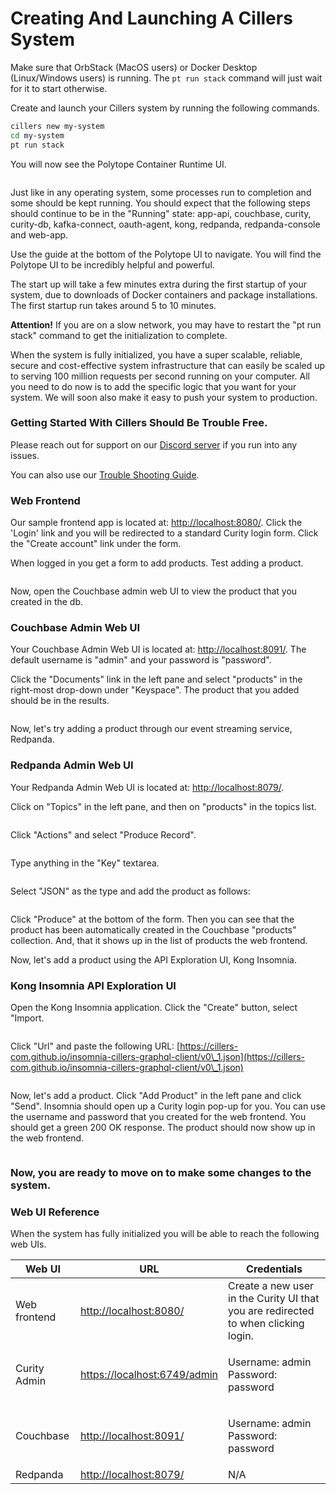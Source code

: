 # Creating And Launching A Cillers System

Make sure that OrbStack (MacOS users) or Docker Desktop (Linux/Windows users) is running. The `pt run stack` command will just wait for it to start otherwise.&#x20;

Create and launch your Cillers system by running the following commands.

```bash
cillers new my-system
cd my-system
pt run stack
```

You will now see the Polytope Container Runtime UI.

<figure><img src="../.gitbook/assets/image (10).png" alt=""><figcaption></figcaption></figure>

Just like in any operating system, some processes run to completion and some should be kept running. You should expect that the following steps should continue to be in the "Running" state: app-api, couchbase, curity, curity-db, kafka-connect, oauth-agent, kong, redpanda, redpanda-console and web-app.&#x20;

Use the guide at the bottom of the Polytope UI to navigate. You will find the Polytope UI to be incredibly helpful and powerful.&#x20;

The start up will take a few minutes extra during the first startup of your system, due to downloads of Docker containers and package installations. The first startup run takes around 5 to 10 minutes.&#x20;

**Attention!** If you are on a slow network, you may have to restart the "pt run stack" command to get the initialization to complete.&#x20;

When the system is fully initialized, you have a super scalable, reliable, secure and cost-effective system infrastructure that can easily be scaled up to serving 100 million requests per second running on your computer. All you need to do now is to add the specific logic that you want for your system. We will soon also make it easy to push your system to production.&#x20;

### Getting Started With Cillers Should Be Trouble Free.

Please reach out for support on our [Discord server](https://discord.gg/awFYddKwCw) if you run into any issues.&#x20;

You can also use our [Trouble Shooting Guide](trouble-shooting.md).&#x20;

### Web Frontend

Our sample frontend app is located at: [http://localhost:8080/](http://localhost:8080/). Click the 'Login' link and you will be redirected to a standard Curity login form. Click the "Create account" link under the form.&#x20;

When logged in you get a form to add products. Test adding a product.&#x20;

<figure><img src="../.gitbook/assets/image (4) (1).png" alt=""><figcaption></figcaption></figure>

Now, open the Couchbase admin web UI to view the product that you created in the db.&#x20;

### Couchbase Admin Web UI

Your Couchbase Admin Web UI is located at: [http://localhost:8091/](http://localhost:8091/). The default username is "admin" and your password is "password".&#x20;

Click the "Documents" link in the left pane and select "products" in the right-most drop-down under "Keyspace". The product that you added should be in the results.&#x20;

<figure><img src="../.gitbook/assets/image (3) (1).png" alt=""><figcaption></figcaption></figure>

Now, let's try adding a product through our event streaming service, Redpanda.&#x20;

### Redpanda Admin Web UI

Your Redpanda Admin Web UI is located at: [http://localhost:8079/](http://localhost:8079/).&#x20;

Click on "Topics" in the left pane, and then on "products" in the topics list.&#x20;

<figure><img src="../.gitbook/assets/image (5) (1).png" alt=""><figcaption></figcaption></figure>

Click "Actions" and select "Produce Record".&#x20;

<figure><img src="../.gitbook/assets/image (6) (1).png" alt=""><figcaption></figcaption></figure>

Type anything in the "Key" textarea.&#x20;

<figure><img src="../.gitbook/assets/image (8).png" alt=""><figcaption></figcaption></figure>

Select "JSON" as the type and add the product as follows:

<figure><img src="../.gitbook/assets/image (9).png" alt=""><figcaption></figcaption></figure>

Click "Produce" at the bottom of the form. Then you can see that the product has been automatically created in the Couchbase "products" collection. And, that it shows up in the list of products the web frontend.&#x20;

Now, let's add a product using the API Exploration UI, Kong Insomnia.&#x20;

### Kong Insomnia API Exploration UI

Open the Kong Insomnia application. Click the "Create" button, select "Import.&#x20;

<figure><img src="../.gitbook/assets/image (7).png" alt=""><figcaption></figcaption></figure>

Click "Url" and paste the following URL: [https://cillers-com.github.io/insomnia-cillers-graphql-client/v0\_1.json](https://cillers-com.github.io/insomnia-cillers-graphql-client/v0\_1.json)

<figure><img src="../.gitbook/assets/image (1) (1).png" alt=""><figcaption></figcaption></figure>

Now, let's add a product. Click "Add Product" in the left pane and click "Send".  Insomnia should open up a Curity login pop-up for you. You can use the username and password that you created for the web frontend. You should get a green 200 OK response. The product should now show up in the web frontend.&#x20;

<figure><img src="../.gitbook/assets/image (11).png" alt=""><figcaption></figcaption></figure>

### Now, you are ready to move on to make some changes to the system.&#x20;

### Web UI Reference&#x20;

When the system has fully initialized you will be able to reach the following web UIs.

| Web UI       | URL                                                          | Credentials                                                                         |
| ------------ | ------------------------------------------------------------ | ----------------------------------------------------------------------------------- |
| Web frontend | [http://localhost:8080/](http://localhost:8080/)             | Create a new user in the Curity UI that you are redirected to when clicking login.  |
| Curity Admin | [https://localhost:6749/admin](https://localhost:6749/admin) | <p>Username: admin<br>Password: password</p>                                        |
| Couchbase    | [http://localhost:8091/](http://localhost:8091/)             | <p>Username: admin<br>Password: password</p>                                        |
| Redpanda     | [http://localhost:8079/](http://localhost:8079/)             | N/A                                                                                 |



